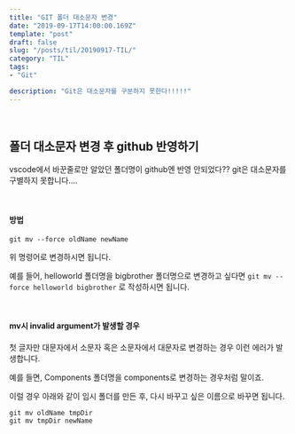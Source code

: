 ```yaml
---
title: "GIT 폴더 대소문자 변경"
date: "2019-09-17T14:00:00.169Z"
template: "post"
draft: false
slug: "/posts/til/20190917-TIL/"
category: "TIL"
tags:
- "Git"

description: "Git은 대소문자를 구분하지 못한다!!!!!"
---
```


<br>

## 폴더 대소문자 변경 후 github 반영하기

vscode에서 바꾼줄로만 알았던 폴더명이 github엔 반영 안되었다??
git은 대소문자를 구별하지 못합니다....

<br>

#### 방법

```
git mv --force oldName newName
```

위 명령어로 변경하시면 됩니다.

예를 들어, helloworld 폴더명을 bigbrother 폴더명으로 변경하고 싶다면 `git mv --force helloworld bigbrother` 로 작성하시면 됩니다.

<br>

#### mv시 invalid argument가 발생할 경우

첫 글자만 대문자에서 소문자 혹은 소문자에서 대문자로 변경하는 경우 이런 에러가 발생합니다.

예를 들면, Components 폴더명을 components로 변경하는 경우처럼 말이죠.

이럴 경우 아래와 같이 임시 폴더를 만든 후, 다시 바꾸고 싶은 이름으로 바꾸면 됩니다.

```
git mv oldName tmpDir
git mv tmpDir newName
```
